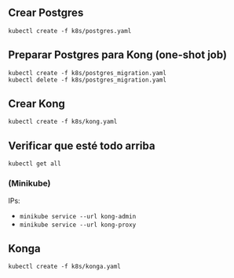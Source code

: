 ## Crear Postgres
    kubectl create -f k8s/postgres.yaml

## Preparar Postgres para Kong (one-shot job)
    kubectl create -f k8s/postgres_migration.yaml
    kubectl delete -f k8s/postgres_migration.yaml

## Crear Kong
    kubectl create -f k8s/kong.yaml

## Verificar que esté todo arriba
    kubectl get all

### (Minikube)
IPs:
- `minikube service --url kong-admin`
- `minikube service --url kong-proxy`

## Konga
    kubectl create -f k8s/konga.yaml

